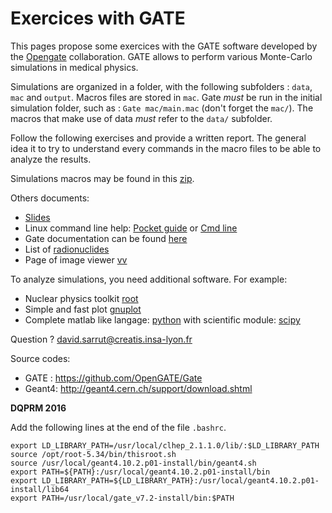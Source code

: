 # Exercices with GATE

This pages propose some exercices with the GATE software developed by the [Opengate](http://www.opengatecollaboration.org) collaboration. GATE allows to perform various Monte-Carlo simulations in medical physics.

Simulations are organized in a folder, with the following subfolders : ```data```, ```mac``` and ```output```. Macros files are stored in ```mac```. Gate *must* be run in the initial simulation folder, such as : ```Gate mac/main.mac``` (don't forget the ```mac/```). The macros that make use of data *must* refer to the ```data/``` subfolder.

Follow the following exercises and provide a written report. The general idea it to try to understand every commands in the macro files to be able to analyze the results.

Simulations macros may be found in this [zip](https://www.creatis.insa-lyon.fr/~dsarrut/dqprm/gate-simulations.zip).

Others documents:
- [Slides](https://www.creatis.insa-lyon.fr/~dsarrut/dqprm/simulation-dqprm-2016.pdf)
- Linux command line help: [Pocket guide](http://www.cheatography.com/kesavanbr/cheat-sheets/pocket-guide-linux-commands) or [Cmd line](http://www.cheatography.com/davechild/cheat-sheets/linux-command-line)
- Gate documentation can be found [here](http://wiki.opengatecollaboration.org/index.php/Users_Guide_V7.2)
- List of [radionuclides](http://www.nucleide.org/DDEP_WG/DDEPdata.htm)
- Page of image viewer [vv](http://vv.creatis.insa-lyon.fr)

To analyze simulations, you need additional software. For example:
- Nuclear physics toolkit [root](https://root.cern.ch)
- Simple and fast plot [gnuplot](http://www.gnuplot.info)
- Complete matlab like langage: [python](https://www.python.org) with scientific module: [scipy](http://www.scipy.org)

Question ? [david.sarrut@creatis.insa-lyon.fr](david.sarrut@creatis.insa-lyon.fr)

Source codes:
- GATE : https://github.com/OpenGATE/Gate
- Geant4: http://geant4.cern.ch/support/download.shtml 


**DQPRM 2016** 

Add the following lines at the end of the file ```.bashrc```.

```
export LD_LIBRARY_PATH=/usr/local/clhep_2.1.1.0/lib/:$LD_LIBRARY_PATH
source /opt/root-5.34/bin/thisroot.sh
source /usr/local/geant4.10.2.p01-install/bin/geant4.sh
export PATH=${PATH}:/usr/local/geant4.10.2.p01-install/bin
export LD_LIBRARY_PATH=${LD_LIBRARY_PATH}:/usr/local/geant4.10.2.p01-install/lib64
export PATH=/usr/local/gate_v7.2-install/bin:$PATH
```




